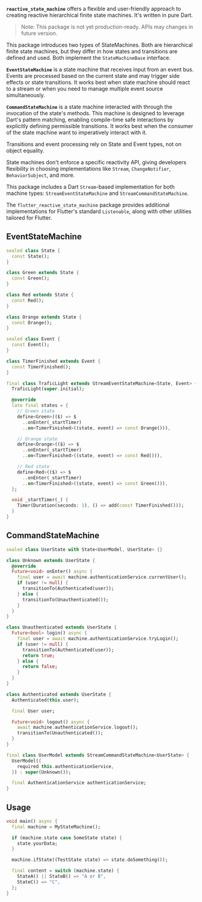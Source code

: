 **`reactive_state_machine`** offers a flexible and user-friendly approach to creating reactive hierarchical finite state machines. It's written in pure Dart.

> Note: This package is not yet production-ready. APIs may changes in future version.

This package introduces two types of StateMachines. Both are hierarchical finite state machines, but they differ in how states and transitions are defined and used. Both implement the `StateMachineBase` interface.

**`EventStateMachine`** is a state machine that receives input from an event bus. Events are processed based on the current state and may trigger side effects or state transitions. It works best when state machine should react to a stream or when you need to manage multiple event source simultaneously.

**`CommandStateMachine`** is a state machine interacted with through the invocation of the state's methods. This machine is designed to leverage Dart's pattern matching, enabling compile-time safe interactions by explicitly defining permissible transitions. It works best when the consumer of the state machine want to imperatively interact with it.

Transitions and event processing rely on State and Event types, not on object equality.

State machines don't enforce a specific reactivity API, giving developers flexibility in choosing implementations like `Stream`, `ChangeNotifier`, `BehaviorSubject`, and more.

This package includes a Dart `Stream`-based implementation for both machine types: `StreamEventStateMachine` and `StreamCommandStateMachine`.

The `flutter_reactive_state_machine` package provides additional implementations for Flutter's standard `Listenable`, along with other utilities tailored for Flutter.

## EventStateMachine
```dart
sealed class State {
  const State();
}

class Green extends State {
  const Green();
}

class Red extends State {
  const Red();
}

class Orange extends State {
  const Orange();
}

sealed class Event {
  const Event();
}

class TimerFinished extends Event {
  const TimerFinished();
}

final class TraficLight extends StreamEventStateMachine<State, Event> {
  TraficLight(super.initial);

  @override
  late final states = {
    // Green state
    define<Green>(($) => $
      ..onEnter(_startTimer)
      ..on<TimerFinished>((state, event) => const Orange())),

    // Orange state
    define<Orange>(($) => $
      ..onEnter(_startTimer)
      ..on<TimerFinished>((state, event) => const Red())),

    // Red state
    define<Red>(($) => $
      ..onEnter(_startTimer)
      ..on<TimerFinished>((state, event) => const Green())),
  };

  void _startTimer(_) {
    Timer(Duration(seconds: 1), () => add(const TimerFinished()));
  }
}
```

## CommandStateMachine
```dart
sealed class UserState with State<UserModel, UserState> {}

class Unknown extends UserState {
  @override
  Future<void> onEnter() async {
    final user = await machine.authenticationService.currentUser();
    if (user != null) {
      transitionTo(Authenticated(user));
    } else {
      transitionTo(Unauthenticated());
    }
  }
}

class Unauthenticated extends UserState {
  Future<bool> login() async {
    final user = await machine.authenticationService.tryLogin();
    if (user != null) {
      transitionTo(Authenticated(user));
      return true;
    } else {
      return false;
    }
  }
}

class Authenticated extends UserState {
  Authenticated(this.user);

  final User user;

  Future<void> logout() async {
    await machine.authenticationService.logout();
    transitionTo(Unauthenticated());
  }
}

final class UserModel extends StreamCommandStateMachine<UserState> {
  UserModel({
    required this.authenticationService,
  }) : super(Unknown());

  final AuthenticationService authenticationService;
}
```

## Usage
```dart
void main() async {
  final machine = MyStateMachine();

  if (machine.state case SomeState state) {
    state.yourData;
  }

  machine.ifState((TestState state) => state.doSomething());

  final content = switch (machine.state) {
    StateA() || StateB() => "A or B",
    StateC() => "C",
  };
}
```